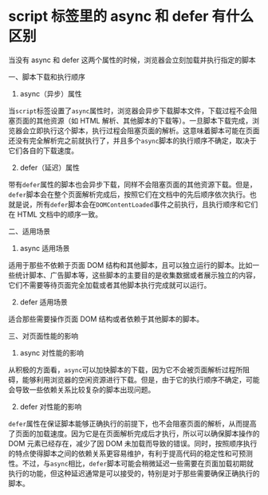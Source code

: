 # script 标签里的 async 和 defer 有什么区别

当没有 async 和 defer 这两个属性的时候，浏览器会立刻加载并执行指定的脚本

一、脚本下载和执行顺序

1. async（异步）属性

当`script`标签设置了`async`属性时，浏览器会异步下载脚本文件，下载过程不会阻塞页面的其他资源（如 HTML 解析、其他脚本的下载等）。一旦脚本下载完成，浏览器会立即执行这个脚本，执行过程会阻塞页面的解析。这意味着脚本可能在页面还没有完全解析完之前就执行了，并且多个`async`脚本的执行顺序不确定，取决于它们各自的下载速度。

2. defer（延迟）属性

带有`defer`属性的脚本也会异步下载，同样不会阻塞页面的其他资源下载。但是，`defer`脚本会在整个页面解析完成后，按照它们在文档中的先后顺序依次执行。也就是说，所有`defer`脚本会在`DOMContentLoaded`事件之前执行，且执行顺序和它们在 HTML 文档中的顺序一致。

二、适用场景

1. async 适用场景

适用于那些不依赖于页面 DOM 结构和其他脚本，且可以独立运行的脚本。比如一些统计脚本、广告脚本等，这些脚本的主要目的是收集数据或者展示独立的内容，它们不需要等待页面完全加载或者其他脚本执行完成就可以运行。

2. defer 适用场景

适合那些需要操作页面 DOM 结构或者依赖于其他脚本的脚本。

三、对页面性能的影响

1. async 对性能的影响

从积极的方面看，`async`可以加快脚本的下载，因为它不会被页面解析过程所阻碍，能够利用浏览器的空闲资源进行下载。但是，由于它的执行顺序不确定，可能会导致一些依赖关系比较复杂的脚本出现问题。

2. defer 对性能的影响

`defer`属性在保证脚本能够正确执行的前提下，也不会阻塞页面的解析，从而提高了页面的加载速度。因为它是在页面解析完成后才执行，所以可以确保脚本操作的 DOM 元素已经存在，减少了因 DOM 未加载而导致的错误。同时，按照顺序执行的特点使得脚本之间的依赖关系更容易维护，有利于提高代码的稳定性和可预测性。不过，与`async`相比，`defer`脚本可能会稍微延迟一些需要在页面加载初期就执行的功能，但这种延迟通常是可以接受的，特别是对于那些需要确保正确执行的脚本。
